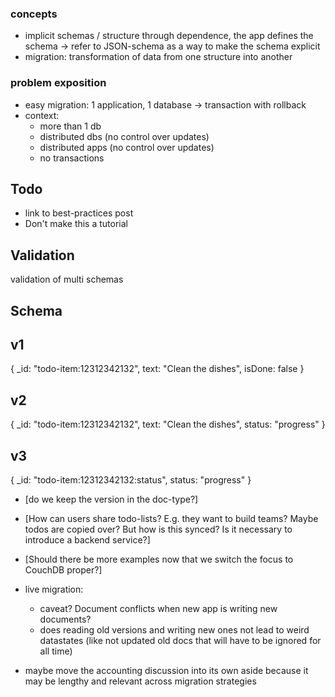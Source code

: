 ### concepts
- implicit schemas / structure through dependence, the app defines the schema
  -> refer to JSON-schema as a way to make the schema explicit
- migration: transformation of data from one structure into another


### problem exposition
- easy migration: 1 application, 1 database
  -> transaction with rollback
- context:
  * more than 1 db
  * distributed dbs (no control over updates)
  * distributed apps (no control over updates)
  * no transactions

## Todo
- link to best-practices post
- Don't make this a tutorial


## Validation
validation of multi schemas

## Schema
## v1
{
  _id: "todo-item:12312342132",
  text: "Clean the dishes",
  isDone: false
}

## v2
{
  _id: "todo-item:12312342132",
  text: "Clean the dishes",
  status: "progress"
}

## v3
{
  _id: "todo-item:12312342132:status",
  status: "progress"
}


- [do we keep the version in the doc-type?]

- [How can users share todo-lists? E.g. they want to build teams? Maybe todos are copied over? But how is this synced? Is it necessary to introduce a backend service?]

- [Should there be more examples now that we switch the focus to CouchDB proper?]

- live migration:
  * caveat? Document conflicts when new app is writing new documents?
  * does reading old versions and writing new ones not lead to weird datastates (like not updated old docs that will have to be ignored for all time)

- maybe move the accounting discussion into its own aside because it may be lengthy and relevant across migration strategies
